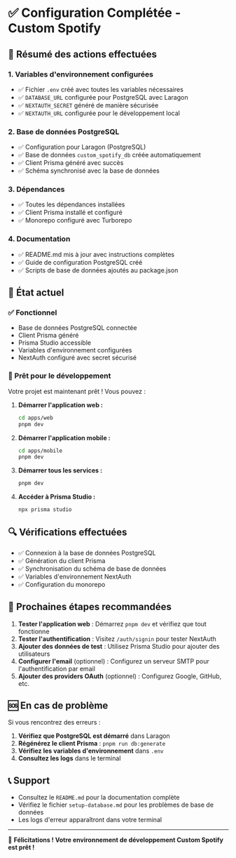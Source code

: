 # ✅ Configuration Complétée - Custom Spotify

## 🎯 Résumé des actions effectuées

### 1. Variables d'environnement configurées
- ✅ Fichier `.env` créé avec toutes les variables nécessaires
- ✅ `DATABASE_URL` configurée pour PostgreSQL avec Laragon
- ✅ `NEXTAUTH_SECRET` généré de manière sécurisée
- ✅ `NEXTAUTH_URL` configurée pour le développement local

### 2. Base de données PostgreSQL
- ✅ Configuration pour Laragon (PostgreSQL)
- ✅ Base de données `custom_spotify_db` créée automatiquement
- ✅ Client Prisma généré avec succès
- ✅ Schéma synchronisé avec la base de données

### 3. Dépendances
- ✅ Toutes les dépendances installées
- ✅ Client Prisma installé et configuré
- ✅ Monorepo configuré avec Turborepo

### 4. Documentation
- ✅ README.md mis à jour avec instructions complètes
- ✅ Guide de configuration PostgreSQL créé
- ✅ Scripts de base de données ajoutés au package.json

## 🚀 État actuel

### ✅ Fonctionnel
- Base de données PostgreSQL connectée
- Client Prisma généré
- Prisma Studio accessible
- Variables d'environnement configurées
- NextAuth configuré avec secret sécurisé

### 🔧 Prêt pour le développement
Votre projet est maintenant prêt ! Vous pouvez :

1. **Démarrer l'application web :**
   ```bash
   cd apps/web
   pnpm dev
   ```

2. **Démarrer l'application mobile :**
   ```bash
   cd apps/mobile
   pnpm dev
   ```

3. **Démarrer tous les services :**
   ```bash
   pnpm dev
   ```

4. **Accéder à Prisma Studio :**
   ```bash
   npx prisma studio
   ```

## 🔍 Vérifications effectuées

- ✅ Connexion à la base de données PostgreSQL
- ✅ Génération du client Prisma
- ✅ Synchronisation du schéma de base de données
- ✅ Variables d'environnement NextAuth
- ✅ Configuration du monorepo

## 📝 Prochaines étapes recommandées

1. **Tester l'application web** : Démarrez `pnpm dev` et vérifiez que tout fonctionne
2. **Tester l'authentification** : Visitez `/auth/signin` pour tester NextAuth
3. **Ajouter des données de test** : Utilisez Prisma Studio pour ajouter des utilisateurs
4. **Configurer l'email** (optionnel) : Configurez un serveur SMTP pour l'authentification par email
5. **Ajouter des providers OAuth** (optionnel) : Configurez Google, GitHub, etc.

## 🆘 En cas de problème

Si vous rencontrez des erreurs :

1. **Vérifiez que PostgreSQL est démarré** dans Laragon
2. **Régénérez le client Prisma** : `pnpm run db:generate`
3. **Vérifiez les variables d'environnement** dans `.env`
4. **Consultez les logs** dans le terminal

## 📞 Support

- Consultez le `README.md` pour la documentation complète
- Vérifiez le fichier `setup-database.md` pour les problèmes de base de données
- Les logs d'erreur apparaîtront dans votre terminal

---

🎉 **Félicitations ! Votre environnement de développement Custom Spotify est prêt !** 